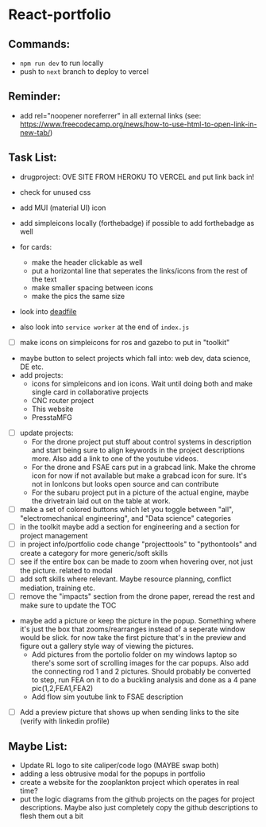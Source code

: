 # React-portfolio

## Commands:

* `npm run dev` to run locally
* push to `next` branch to deploy to vercel

## Reminder:
- add rel="noopener noreferrer" in all external links (see: https://www.freecodecamp.org/news/how-to-use-html-to-open-link-in-new-tab/)

## Task List:
- drugproject: OVE SITE FROM HEROKU TO VERCEL and put link back in!
- check for unused css
- add MUI (material UI) icon
- add simpleicons locally (forthebadge) if possible to add forthebadge as well

- for cards: 
    - make the header clickable as well
    - put a horizontal line that seperates the links/icons from the rest of the text
    - make smaller spacing between icons
    - make the pics the same size

- look into [deadfile](https://m-izadmehr.github.io/deadfile/#/)
- also look into `service worker` at the end of `index.js` 
- [ ] make icons on simpleicons for ros and gazebo to put in "toolkit"
- maybe button to select projects which fall into: web dev, data science, DE etc.
- add projects:
    - icons for simpleicons and ion icons. Wait until doing both and make single card in collaborative projects
    - CNC router project
    - This website
    - PresstaMFG
- [ ] update projects:
    - For the drone project put stuff about control systems in description and start being sure to align keywords in the project descriptions more. Also add a link to one of the youtube videos.
    - For the drone and FSAE cars put in a grabcad link. Make the chrome icon for now if not available but make a grabcad icon for sure. It's not in IonIcons but looks open source and can contribute
    - For the subaru project put in a picture of the actual engine, maybe the drivetrain laid out on the table at work.
- [ ] make a set of colored buttons which let you toggle between "all", "electromechanical engineering", and "Data science" categories
- [ ] in the toolkit maybe add a section for engineering and a section for project management
- [ ] in project info/portfolio code change "projecttools" to "pythontools" and create a category for more generic/soft skills
- [ ] see if the entire box can be made to zoom when hovering over, not just the picture. related to modal
- [ ] add soft skills where relevant. Maybe resource planning, conflict mediation, training etc.
- [ ] remove the "impacts" section from the drone paper, reread the rest and make sure to update the TOC
- maybe add a picture or keep the picture in the popup. Something where it's just the box that zooms/rearranges instead of a seperate window would be slick. for now take the first picture that's in the preview and figure out a gallery style way of viewing the pictures.
    - Add pictures from the portolio folder on my windows laptop so there's some sort of scrolling images for the car popups. Also add the connecting rod 1 and 2 pictures. Should probably be converted to step, run FEA on it to do a buckling analysis and done as a 4 pane pic(1,2,FEA1,FEA2)
    - Add flow sim youtube link to FSAE description
- [ ] Add a preview picture that shows up when sending links to the site (verify with linkedin profile)

## Maybe List:

- Update RL logo to site caliper/code logo (MAYBE swap both)
- adding a less obtrusive modal for the popups in portfolio
- create a website for the zooplankton project which operates in real time?
- put the logic diagrams from the github projects on the pages for project descriptions. Maybe also just completely copy the github descriptions to flesh them out a bit
